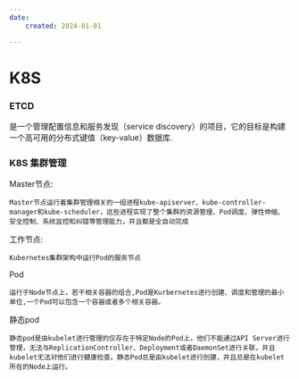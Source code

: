 ```yaml
---
date: 
    created: 2024-01-01

---
```


# K8S

### ETCD

是一个管理配置信息和服务发现（service discovery）的项目，它的目标是构建一个高可用的分布式键值（key-value）数据库.

### K8S 集群管理

Master节点:
```
Master节点运行着集群管理相关的一组进程kube-apiserver、kube-controller-manager和kube-scheduler，这些进程实现了整个集群的资源管理、Pod调度、弹性伸缩、安全控制、系统监控和纠错等管理能力，并且都是全自动完成
```
工作节点:
```
Kubernetes集群架构中运行Pod的服务节点
```
Pod
```
运行于Node节点上，若干相关容器的组合,Pod是Kurbernetes进行创建、调度和管理的最小单位,一个Pod可以包含一个容器或者多个相关容器。
```
静态pod
```
静态pod是由kubelet进行管理的仅存在于特定Node的Pod上，他们不能通过API Server进行管理，无法与ReplicationController、Deployment或者DaemonSet进行关联，并且kubelet无法对他们进行健康检查。静态Pod总是由kubelet进行创建，并且总是在kubelet所在的Node上运行。
```